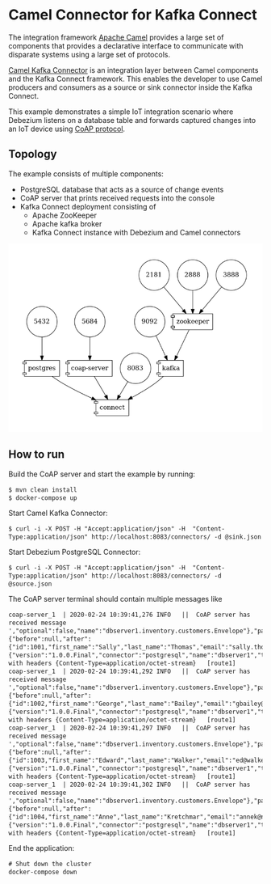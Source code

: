 # Camel Connector for Kafka Connect

The integration framework [Apache Camel](https://camel.apache.org/) provides a large set of components that provides a declarative interface to communicate with disparate systems using a large set of protocols.

[Camel Kafka Connector](https://github.com/apache/camel-kafka-connector) is an integration layer between Camel components and the Kafka Connect framework.
This enables the developer to use Camel producers and consumers as a source or sink connector inside the Kafka Connect.

This example demonstrates a simple IoT integration scenario where Debezium listens on a database table and forwards captured changes into an IoT device using [CoAP protocol](https://tools.ietf.org/html/rfc7252).

## Topology

The example consists of multiple components:

* PostgreSQL database that acts as a source of change events
* CoAP server that prints received requests into the console
* Kafka Connect deployment consisting of
  * Apache ZooKeeper
  * Apache kafka broker
  * Kafka Connect instance with Debezium and Camel connectors

![Topology Overview](docker-compose.png)

## How to run

Build the CoAP server and start the example by running:

```
$ mvn clean install
$ docker-compose up
```

Start Camel Kafka Connector:
```
$ curl -i -X POST -H "Accept:application/json" -H  "Content-Type:application/json" http://localhost:8083/connectors/ -d @sink.json
```

Start Debezium PostgreSQL Connector:
```
$ curl -i -X POST -H "Accept:application/json" -H  "Content-Type:application/json" http://localhost:8083/connectors/ -d @source.json
```

The CoAP server terminal should contain multiple messages like
```
coap-server_1  | 2020-02-24 10:39:41,276 INFO   ||  CoAP server has received message ',"optional":false,"name":"dbserver1.inventory.customers.Envelope"},"payload":{"before":null,"after":{"id":1001,"first_name":"Sally","last_name":"Thomas","email":"sally.thomas@acme.com"},"source":{"version":"1.0.0.Final","connector":"postgresql","name":"dbserver1","ts_ms":1582540780807,"snapshot":"true","db":"postgres","schema":"inventory","table":"customers","txId":596,"lsn":33816576,"xmin":null},"op":"r","ts_ms":1582540780809}}' with headers {Content-Type=application/octet-stream}   [route1]
coap-server_1  | 2020-02-24 10:39:41,292 INFO   ||  CoAP server has received message ',"optional":false,"name":"dbserver1.inventory.customers.Envelope"},"payload":{"before":null,"after":{"id":1002,"first_name":"George","last_name":"Bailey","email":"gbailey@foobar.com"},"source":{"version":"1.0.0.Final","connector":"postgresql","name":"dbserver1","ts_ms":1582540780810,"snapshot":"true","db":"postgres","schema":"inventory","table":"customers","txId":596,"lsn":33816576,"xmin":null},"op":"r","ts_ms":1582540780810}}' with headers {Content-Type=application/octet-stream}   [route1]
coap-server_1  | 2020-02-24 10:39:41,297 INFO   ||  CoAP server has received message ',"optional":false,"name":"dbserver1.inventory.customers.Envelope"},"payload":{"before":null,"after":{"id":1003,"first_name":"Edward","last_name":"Walker","email":"ed@walker.com"},"source":{"version":"1.0.0.Final","connector":"postgresql","name":"dbserver1","ts_ms":1582540780812,"snapshot":"true","db":"postgres","schema":"inventory","table":"customers","txId":596,"lsn":33816576,"xmin":null},"op":"r","ts_ms":1582540780812}}' with headers {Content-Type=application/octet-stream}   [route1]
coap-server_1  | 2020-02-24 10:39:41,302 INFO   ||  CoAP server has received message ',"optional":false,"name":"dbserver1.inventory.customers.Envelope"},"payload":{"before":null,"after":{"id":1004,"first_name":"Anne","last_name":"Kretchmar","email":"annek@noanswer.org"},"source":{"version":"1.0.0.Final","connector":"postgresql","name":"dbserver1","ts_ms":1582540780812,"snapshot":"true","db":"postgres","schema":"inventory","table":"customers","txId":596,"lsn":33816576,"xmin":null},"op":"r","ts_ms":1582540780812}}' with headers {Content-Type=application/octet-stream}   [route1]
```

End the application:
```
# Shut down the cluster
docker-compose down
```

